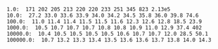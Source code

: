     1.0:  171 202 205 213 220 220 233 251 345 823 2.13e5
    10.0:  27.2 33.0 33.6 33.9 34.0 34.2 34.5 35.8 36.0 39.8 74.6
    100.0:  11.0 11.4 11.4 11.5 11.5 11.6 12.3 12.6 12.8 18.5 23.9
    1000.0:  10.5 10.7 10.7 10.7 10.8 10.8 10.9 11.0 12.9 37.4 402
    10000.0:  10.4 10.5 10.5 10.5 10.5 10.6 10.7 10.7 12.0 28.5 50.1
    100000.0:  10.7 13.2 13.3 13.4 13.5 13.6 13.6 13.7 13.8 14.0 14.3
